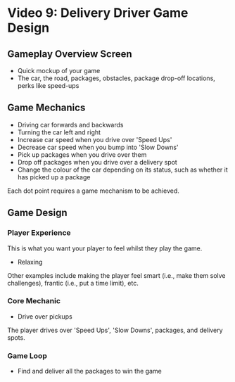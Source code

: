 # Video 9: Delivery Driver Game Design

## Gameplay Overview Screen

- Quick mockup of your game
- The car, the road, packages, obstacles, package drop-off locations, perks like speed-ups

## Game Mechanics

- Driving car forwards and backwards
- Turning the car left and right
- Increase car speed when you drive over 'Speed Ups'
- Decrease car speed when you bump into 'Slow Downs'
- Pick up packages when you drive over them
- Drop off packages when you drive over a delivery spot
- Change the colour of the car depending on its status, such as whether it has picked up a package

Each dot point requires a game mechanism to be achieved.

## Game Design

### Player Experience

This is what you want your player to feel whilst they play the game.

- Relaxing

Other examples include making the player feel smart (i.e., make them solve challenges), frantic (i.e., put a time limit), etc.

### Core Mechanic

- Drive over pickups

The player drives over 'Speed Ups', 'Slow Downs', packages, and delivery spots.

### Game Loop

- Find and deliver all the packages to win the game
